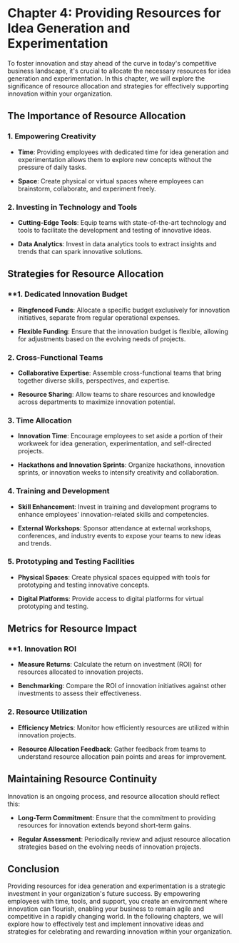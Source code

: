 Chapter 4: Providing Resources for Idea Generation and Experimentation
======================================================================

To foster innovation and stay ahead of the curve in today's competitive business landscape, it's crucial to allocate the necessary resources for idea generation and experimentation. In this chapter, we will explore the significance of resource allocation and strategies for effectively supporting innovation within your organization.

The Importance of Resource Allocation
-------------------------------------

### 1. **Empowering Creativity**

* **Time**: Providing employees with dedicated time for idea generation and experimentation allows them to explore new concepts without the pressure of daily tasks.

* **Space**: Create physical or virtual spaces where employees can brainstorm, collaborate, and experiment freely.

### 2. **Investing in Technology and Tools**

* **Cutting-Edge Tools**: Equip teams with state-of-the-art technology and tools to facilitate the development and testing of innovative ideas.

* **Data Analytics**: Invest in data analytics tools to extract insights and trends that can spark innovative solutions.

Strategies for Resource Allocation
----------------------------------

### \*\*1. **Dedicated Innovation Budget**

* **Ringfenced Funds**: Allocate a specific budget exclusively for innovation initiatives, separate from regular operational expenses.

* **Flexible Funding**: Ensure that the innovation budget is flexible, allowing for adjustments based on the evolving needs of projects.

### 2. **Cross-Functional Teams**

* **Collaborative Expertise**: Assemble cross-functional teams that bring together diverse skills, perspectives, and expertise.

* **Resource Sharing**: Allow teams to share resources and knowledge across departments to maximize innovation potential.

### 3. **Time Allocation**

* **Innovation Time**: Encourage employees to set aside a portion of their workweek for idea generation, experimentation, and self-directed projects.

* **Hackathons and Innovation Sprints**: Organize hackathons, innovation sprints, or innovation weeks to intensify creativity and collaboration.

### 4. **Training and Development**

* **Skill Enhancement**: Invest in training and development programs to enhance employees' innovation-related skills and competencies.

* **External Workshops**: Sponsor attendance at external workshops, conferences, and industry events to expose your teams to new ideas and trends.

### 5. **Prototyping and Testing Facilities**

* **Physical Spaces**: Create physical spaces equipped with tools for prototyping and testing innovative concepts.

* **Digital Platforms**: Provide access to digital platforms for virtual prototyping and testing.

Metrics for Resource Impact
---------------------------

### \*\*1. **Innovation ROI**

* **Measure Returns**: Calculate the return on investment (ROI) for resources allocated to innovation projects.

* **Benchmarking**: Compare the ROI of innovation initiatives against other investments to assess their effectiveness.

### 2. **Resource Utilization**

* **Efficiency Metrics**: Monitor how efficiently resources are utilized within innovation projects.

* **Resource Allocation Feedback**: Gather feedback from teams to understand resource allocation pain points and areas for improvement.

Maintaining Resource Continuity
-------------------------------

Innovation is an ongoing process, and resource allocation should reflect this:

* **Long-Term Commitment**: Ensure that the commitment to providing resources for innovation extends beyond short-term gains.

* **Regular Assessment**: Periodically review and adjust resource allocation strategies based on the evolving needs of innovation projects.

Conclusion
----------

Providing resources for idea generation and experimentation is a strategic investment in your organization's future success. By empowering employees with time, tools, and support, you create an environment where innovation can flourish, enabling your business to remain agile and competitive in a rapidly changing world. In the following chapters, we will explore how to effectively test and implement innovative ideas and strategies for celebrating and rewarding innovation within your organization.
